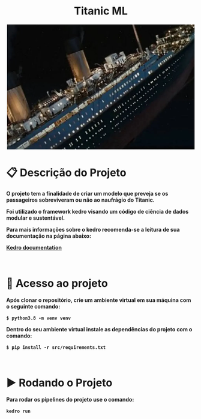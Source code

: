 <h1 align="center"> <b> Titanic ML  </h1>

<p align="center">
  <img src="desafio-titanic\data\01_raw\titanic.jpeg" /  heigth = "500" width = "500">
  
</br>

# 📋 Descrição do Projeto  
O projeto tem a finalidade de criar um modelo que preveja se os passageiros sobreviveram ou não ao naufrágio do Titanic. 

Foi utilizado o framework kedro visando um código de ciência de dados modular e sustentável. 

Para mais informações sobre o kedro recomenda-se a leitura de sua documentação na página abaixo:

[Kedro documentation](https://kedro.readthedocs.io)

</br>

# 📁 Acesso ao projeto
Após clonar o repositório, crie um ambiente virtual em sua máquina com o seguinte comando:

```
$ python3.8 -m venv venv
```
Dentro do seu ambiente virtual instale as dependências do projeto com o comando:

```
$ pip install -r src/requirements.txt
```
</br>

# ▶️ Rodando o Projeto

Para rodar os pipelines do projeto use o comando: 
```
kedro run
```
